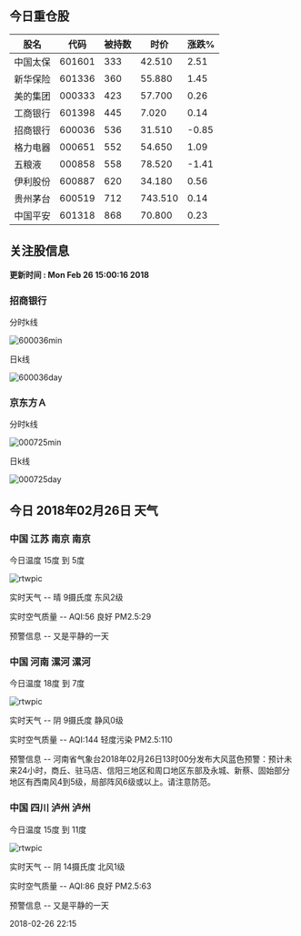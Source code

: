 
## 今日重仓股 

|股名|代码|被持数|时价|涨跌%|
|---|---|---|---|---|
|中国太保|601601|333|42.510|2.51|
|新华保险|601336|360|55.880|1.45|
|美的集团|000333|423|57.700|0.26|
|工商银行|601398|445|7.020|0.14|
|招商银行|600036|536|31.510|-0.85|
|格力电器|000651|552|54.650|1.09|
|五粮液|000858|558|78.520|-1.41|
|伊利股份|600887|620|34.180|0.56|
|贵州茅台|600519|712|743.510|0.14|
|中国平安|601318|868|70.800|0.23|

## 关注股信息
**更新时间 : Mon Feb 26 15:00:16 2018**
### 招商银行 
分时k线

![600036min](http://image.sinajs.cn/newchart/min/n/sh600036.gif)

日k线

![600036day](http://image.sinajs.cn/newchart/daily/n/sh600036.gif)

### 京东方Ａ 
分时k线

![000725min](http://image.sinajs.cn/newchart/min/n/sz000725.gif)

日k线

![000725day](http://image.sinajs.cn/newchart/daily/n/sz000725.gif)
## 今日 2018年02月26日 天气
### 中国 江苏 南京 南京

今日温度 15度 到 5度

![rtwpic](http://app1.showapi.com/weather/icon/night/00.png)

实时天气 -- 晴 9摄氏度 东风2级

实时空气质量 -- AQI:56 良好 PM2.5:29

预警信息 -- 又是平静的一天
    
### 中国 河南 漯河 漯河

今日温度 18度 到 7度

![rtwpic](http://app1.showapi.com/weather/icon/night/02.png)

实时天气 -- 阴 9摄氏度 静风0级

实时空气质量 -- AQI:144 轻度污染 PM2.5:110

预警信息 -- 河南省气象台2018年02月26日13时00分发布大风蓝色预警：预计未来24小时，商丘、驻马店、信阳三地区和周口地区东部及永城、新蔡、固始部分地区有西南风4到5级，局部阵风6级或以上。请注意防范。
    
### 中国 四川 泸州 泸州

今日温度 15度 到 11度

![rtwpic](http://app1.showapi.com/weather/icon/night/02.png)

实时天气 -- 阴 14摄氏度 北风1级

实时空气质量 -- AQI:86 良好 PM2.5:63

预警信息 -- 又是平静的一天
    
2018-02-26 22:15